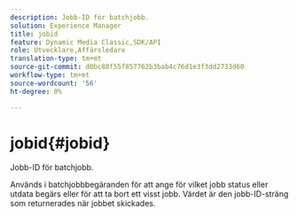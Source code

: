 ```yaml
---
description: Jobb-ID för batchjobb.
solution: Experience Manager
title: jobid
feature: Dynamic Media Classic,SDK/API
role: Utvecklare,Affärsledare
translation-type: tm+mt
source-git-commit: d0bc88f55f857762b3bab4c76d1e3f3dd2733d60
workflow-type: tm+mt
source-wordcount: '56'
ht-degree: 0%

---
```



# jobid{#jobid}

Jobb-ID för batchjobb.

Används i batchjobbbegäranden för att ange för vilket jobb status eller utdata begärs eller för att ta bort ett visst jobb. Värdet är den jobb-ID-sträng som returnerades när jobbet skickades.
